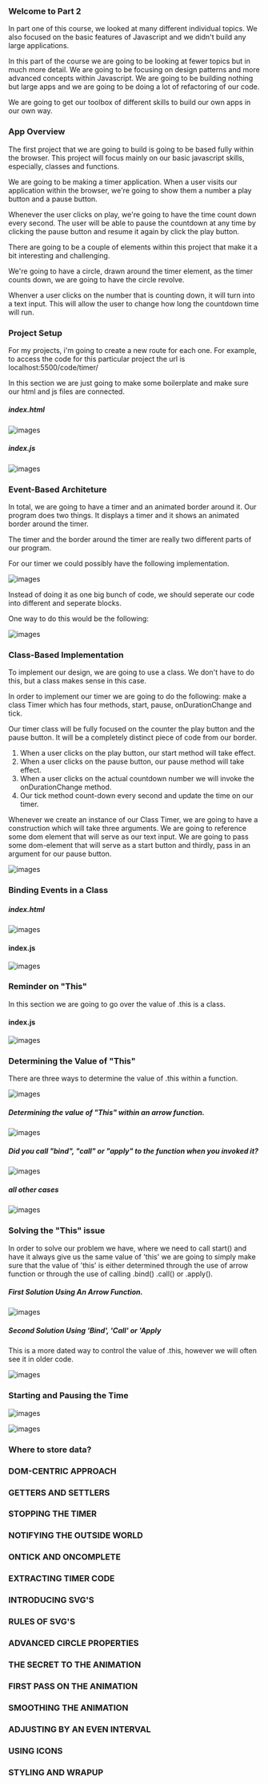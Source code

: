 ### Welcome to Part 2

In part one of this course, we looked at many different individual topics. We also focused on the basic features of Javascript and we didn't build any large applications.

In this part of the course we are going to be looking at fewer topics but in much more detail. We are going to be focusing on design patterns and more advanced concepts within Javascript. We are going to be building nothing but large apps and we are going to be doing a lot of refactoring of our code.

We are going to get our toolbox of different skills to build our own apps in our own way.

### App Overview

The first project that we are going to build is going to be based fully within the browser. This project will focus mainly on our basic javascript skills, especially, classes and functions. 

We are going to be making a timer application. When a user visits our application within the browser, we're going to show them a number a play button and a pause button. 

Whenever the user clicks on play, we're going to have the time count down every second. The user will be able to pause the countdown at any time by clicking the pause button and resume it again by click the play button.

There are going to be a couple of elements within this project that make it a bit interesting and challenging. 

We're going to have a circle, drawn around the timer element, as the timer counts down, we are going to have the circle revolve. 

Whenver a user clicks on the number that is counting down, it will turn into a text input. This will allow the user to change how long the countdown time will run. 

### Project Setup

For my projects, i'm going to create a new route for each one. For example, to access the code for this particular project the url is localhost:5500/code/timer/

In this section we are just going to make some boilerplate and make sure our html and js files are connected. 

##### index.html

![images](/images/section20/indexhtml1.png)

##### index.js 

![images](/images/section20/indexjs1.png)


### Event-Based Architeture 

In total, we are going to have a timer and an animated border around it.
Our program does two things. It displays a timer and it shows an animated border around the timer. 

The timer and the border around the timer are really two different parts of our program. 

For our timer we could possibly have the following implementation. 

![images](/images/section20/timer1.png)

Instead of doing it as one big bunch of code, we should seperate our code into different and seperate blocks. 

One way to do this would be the following: 

![images](/images/section20/possible1.png)


### Class-Based Implementation 

To implement our design, we are going to use a class. We don't have to do this, but a class makes sense in this case. 

In order to implement our timer we are going to do the following: make a class Timer which has four methods, start, pause, onDurationChange and tick. 

Our timer class will be fully focused on the counter the play button and the pause button. It will be a completely distinct piece of code from our border. 

1. When a user clicks on the play button, our start method will take effect.
2. When a user clicks on the pause button, our pause method will take effect.
3. When a user clicks on the actual countdown number we will invoke the onDurationChange method. 
4. Our tick method count-down every second and update the time on our timer.

Whenever we create an instance of our Class Timer, we are going to have a construction which will take three arguments. We are going to reference some dom element that will serve as our text input. We are going to pass some dom-element that will serve as a start button and thirdly, pass in an argument for our pause button. 

![images](/images/section20/classtimer.png)

### Binding Events in a Class 

##### index.html 

![images](/images/section20/htmlsection201.png)

#### index.js 

![images](/images/section20/jssection201.png)


### Reminder on "This"

In this section we are going to go over the value of .this is a class. 

#### index.js 

![images](/images/section20/whatsthis.png)



### Determining the Value of "This"

There are three ways to determine the value of .this within a function.

![images](/images/section20/thevalueofthis.png)

##### Determining the value of "This" within an arrow function.

![images](/images/section20/determinearrow.png)

##### Did you call "bind", "call" or "apply" to the function when you invoked it?

![images](/images/section20/bindcall1.png)

##### all other cases

![images](/images/section20/bindcall2.png)


### Solving the "This" issue

In order to solve our problem we have, where we need to call start() and have it always give us the same value of 'this' we are going to simply make sure that the value of 'this' is either determined through the use of arrow function or through the use of calling .bind() .call() or .apply(). 

##### First Solution Using An Arrow Function.

![images](/images/section20/firstsolution.png)

##### Second Solution Using 'Bind', 'Call' or 'Apply

This is a more dated way to control the value of .this, however we will often see it in older code. 

![images](/images/section20/bindcall3.png)


### Starting and Pausing the Time 

![images](/images/section20/ticktock.png)

![images](/images/section20/classical.png)

### Where to store data? 




### DOM-CENTRIC APPROACH 





### GETTERS AND SETTLERS 





### STOPPING THE TIMER 





### NOTIFYING THE OUTSIDE WORLD 




### ONTICK AND ONCOMPLETE





### EXTRACTING TIMER CODE





### INTRODUCING SVG'S





### RULES OF SVG'S 





### ADVANCED CIRCLE PROPERTIES 





### THE SECRET TO THE ANIMATION





### FIRST PASS ON THE ANIMATION 





### SMOOTHING THE ANIMATION 





### ADJUSTING BY AN EVEN INTERVAL 




### USING ICONS 




### STYLING AND WRAPUP 


